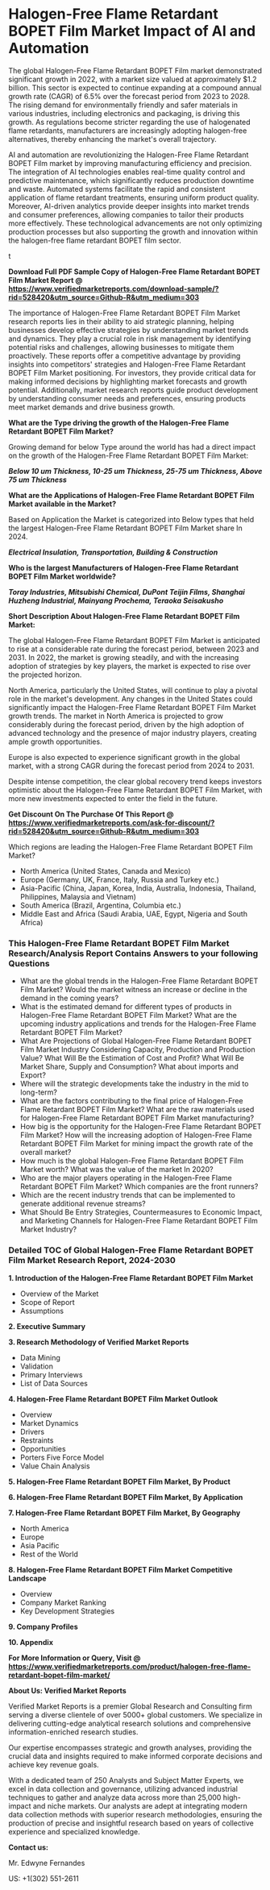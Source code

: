 <meta name="title" content="Global Halogen-Free Flame Retardant BOPET Film Market Impact of AI and Automation"><meta name="description" content="The global Halogen-Free Flame Retardant BOPET Film market demonstrated significant growth in 2022, with a market size valued at approximately $1.2 billion. This sector"><meta name="title" content="Halogen-Free Flame Retardant BOPET Film Market Size, Share, Scope, Trends, Growth, Opportunities, Analysis, Forecast"><h1>Halogen-Free Flame Retardant BOPET Film Market Impact of AI and Automation</h1><p>The global Halogen-Free Flame Retardant BOPET Film market demonstrated significant growth in 2022, with a market size valued at approximately $1.2 billion. This sector is expected to continue expanding at a compound annual growth rate (CAGR) of 6.5% over the forecast period from 2023 to 2028. The rising demand for environmentally friendly and safer materials in various industries, including electronics and packaging, is driving this growth. As regulations become stricter regarding the use of halogenated flame retardants, manufacturers are increasingly adopting halogen-free alternatives, thereby enhancing the market's overall trajectory.</p><p>AI and automation are revolutionizing the Halogen-Free Flame Retardant BOPET Film market by improving manufacturing efficiency and precision. The integration of AI technologies enables real-time quality control and predictive maintenance, which significantly reduces production downtime and waste. Automated systems facilitate the rapid and consistent application of flame retardant treatments, ensuring uniform product quality. Moreover, AI-driven analytics provide deeper insights into market trends and consumer preferences, allowing companies to tailor their products more effectively. These technological advancements are not only optimizing production processes but also supporting the growth and innovation within the halogen-free flame retardant BOPET film sector.</p>t</p><p id="" class=""><strong>Download Full PDF Sample Copy of Halogen-Free Flame Retardant BOPET Film Market Report @ <a href="https://www.verifiedmarketreports.com/download-sample/?rid=528420&utm_source=Github-R&utm_medium=303" target="_blank">https://www.verifiedmarketreports.com/download-sample/?rid=528420&utm_source=Github-R&utm_medium=303</a></strong></p><p>The importance of&nbsp;Halogen-Free Flame Retardant BOPET Film Market research reports lies in their ability to aid strategic planning, helping businesses develop effective strategies by understanding market trends and dynamics. They play a crucial role in risk management by identifying potential risks and challenges, allowing businesses to mitigate them proactively. These reports offer a competitive advantage by providing insights into competitors' strategies and Halogen-Free Flame Retardant BOPET Film Market positioning. For investors, they provide critical data for making informed decisions by highlighting market forecasts and growth potential. Additionally, market research reports guide product development by understanding consumer needs and preferences, ensuring products meet market demands and drive business growth.</p><p><strong>What are the&nbsp;Type driving the growth of the Halogen-Free Flame Retardant BOPET Film Market?</strong></p><p id="" class="">Growing demand for below Type around the world has had a direct impact on the growth of the Halogen-Free Flame Retardant BOPET Film Market:</p><em><strong>Below 10 um Thickness, 10-25 um Thickness, 25-75 um Thickness, Above 75 um Thickness</strong></em></p><strong>What are the&nbsp;Applications&nbsp;of Halogen-Free Flame Retardant BOPET Film Market available in the Market?</strong></p><p id="" class="">Based on Application the Market is categorized into Below types that held the largest Halogen-Free Flame Retardant BOPET Film Market share In 2024.</p><em><strong>Electrical Insulation, Transportation, Building & Construction</strong></em></p><strong>Who is the largest Manufacturers of Halogen-Free Flame Retardant BOPET Film Market worldwide?</strong></p><p><em><strong>Toray Industries, Mitsubishi Chemical, DuPont Teijin Films, Shanghai Huzheng Industrial, Mainyang Prochema, Teraoka Seisakusho</strong></em></p><p id="" class=""><strong>Short Description About Halogen-Free Flame Retardant BOPET Film Market:</strong></p><p>The global Halogen-Free Flame Retardant BOPET Film Market is anticipated to rise at a considerable rate during the forecast period, between 2023 and 2031. In 2022, the market is growing steadily, and with the increasing adoption of strategies by key players, the market is expected to rise over the projected horizon.</p><p>North America, particularly the United States, will continue to play a pivotal role in the market's development. Any changes in the United States could significantly impact the Halogen-Free Flame Retardant BOPET Film Market growth trends. The market in North America is projected to grow considerably during the forecast period, driven by the high adoption of advanced technology and the presence of major industry players, creating ample growth opportunities.</p><p>Europe is also expected to experience significant growth in the global market, with a strong CAGR during the forecast period from 2024 to 2031.</p><p>Despite intense competition, the clear global recovery trend keeps investors optimistic about the Halogen-Free Flame Retardant BOPET Film Market, with more new investments expected to enter the field in the future.</p><p id="" class=""><strong>Get Discount On The Purchase Of This Report @ <a href="https://www.verifiedmarketreports.com/ask-for-discount/?rid=528420&utm_source=Github-R&utm_medium=303" target="_blank">https://www.verifiedmarketreports.com/ask-for-discount/?rid=528420&utm_source=Github-R&utm_medium=303</a></strong></p>Which regions are leading the Halogen-Free Flame Retardant BOPET Film Market?</p><ul><li>North America (United States, Canada and Mexico)</li><li>Europe (Germany, UK, France, Italy, Russia and Turkey etc.)</li><li>Asia-Pacific (China, Japan, Korea, India, Australia, Indonesia, Thailand, Philippines, Malaysia and Vietnam)</li><li>South America (Brazil, Argentina, Columbia etc.)</li><li>Middle East and Africa (Saudi Arabia, UAE, Egypt, Nigeria and South Africa)</li></ul><h3 id="" class="">This Halogen-Free Flame Retardant BOPET Film Market Research/Analysis Report Contains Answers to your following Questions</h3><ul><li>What are the global trends in the Halogen-Free Flame Retardant BOPET Film Market? Would the market witness an increase or decline in the demand in the coming years?</li><li>What is the estimated demand for different types of products in Halogen-Free Flame Retardant BOPET Film Market? What are the upcoming industry applications and trends for the Halogen-Free Flame Retardant BOPET Film Market?</li><li>What Are Projections of Global Halogen-Free Flame Retardant BOPET Film Market Industry Considering Capacity, Production and Production Value? What Will Be the Estimation of Cost and Profit? What Will Be Market Share, Supply and Consumption? What about imports and Export?</li><li>Where will the strategic developments take the industry in the mid to long-term?</li><li>What are the factors contributing to the final price of Halogen-Free Flame Retardant BOPET Film Market? What are the raw materials used for Halogen-Free Flame Retardant BOPET Film Market manufacturing?</li><li>How big is the opportunity for the Halogen-Free Flame Retardant BOPET Film Market? How will the increasing adoption of Halogen-Free Flame Retardant BOPET Film Market for mining impact the growth rate of the overall market?</li><li>How much is the global Halogen-Free Flame Retardant BOPET Film Market worth? What was the value of the market In 2020?</li><li>Who are the major players operating in the Halogen-Free Flame Retardant BOPET Film Market? Which companies are the front runners?</li><li>Which are the recent industry trends that can be implemented to generate additional revenue streams?</li><li>What Should Be Entry Strategies, Countermeasures to Economic Impact, and Marketing Channels for Halogen-Free Flame Retardant BOPET Film Market Industry?</li></ul><h3 id="" class="">Detailed TOC of Global Halogen-Free Flame Retardant BOPET Film Market Research Report, 2024-2030</h3><p id="" class=""><strong>1. Introduction of the Halogen-Free Flame Retardant BOPET Film Market</strong></p><ul><li>Overview of the Market</li><li>Scope of Report</li><li>Assumptions</li></ul><p id="" class=""><strong>2. Executive Summary</strong></p><p id="" class=""><strong>3. Research Methodology of Verified Market Reports</strong></p><ul><li>Data Mining</li><li>Validation</li><li>Primary Interviews</li><li>List of Data Sources</li></ul><p id="" class=""><strong>4. Halogen-Free Flame Retardant BOPET Film Market Outlook</strong></p><ul><li>Overview</li><li>Market Dynamics</li><li>Drivers</li><li>Restraints</li><li>Opportunities</li><li>Porters Five Force Model</li><li>Value Chain Analysis</li></ul><p id="" class=""><strong>5. Halogen-Free Flame Retardant BOPET Film Market, By Product</strong></p><p id="" class=""><strong>6. Halogen-Free Flame Retardant BOPET Film Market, By Application</strong></p><p id="" class=""><strong>7. Halogen-Free Flame Retardant BOPET Film Market, By Geography</strong></p><ul><li>North America</li><li>Europe</li><li>Asia Pacific</li><li>Rest of the World</li></ul><p id="" class=""><strong>8. Halogen-Free Flame Retardant BOPET Film Market Competitive Landscape</strong></p><ul><li>Overview</li><li>Company Market Ranking</li><li>Key Development Strategies</li></ul><p id="" class=""><strong>9. Company Profiles</strong></p><p id="" class=""><strong>10. Appendix</strong></p><p id="" class=""><strong>For More Information or Query, Visit @ <a href="https://www.verifiedmarketreports.com/product/halogen-free-flame-retardant-bopet-film-market/" target="_blank">https://www.verifiedmarketreports.com/product/halogen-free-flame-retardant-bopet-film-market/</a></strong></p><p id="" class=""><strong>About Us: Verified Market Reports</strong></p><p id="" class="">Verified Market Reports is a premier Global Research and Consulting firm serving a diverse clientele of over 5000+ global customers. We specialize in delivering cutting-edge analytical research solutions and comprehensive information-enriched research studies.</p><p id="" class="">Our expertise encompasses strategic and growth analyses, providing the crucial data and insights required to make informed corporate decisions and achieve key revenue goals.</p><p id="" class="">With a dedicated team of 250 Analysts and Subject Matter Experts, we excel in data collection and governance, utilizing advanced industrial techniques to gather and analyze data across more than 25,000 high-impact and niche markets. Our analysts are adept at integrating modern data collection methods with superior research methodologies, ensuring the production of precise and insightful research based on years of collective experience and specialized knowledge.</p><p id="" class=""><strong>Contact us:</strong></p><p id="" class="">Mr. Edwyne Fernandes</p><p id="" class="">US: +1(302) 551-2611</p>